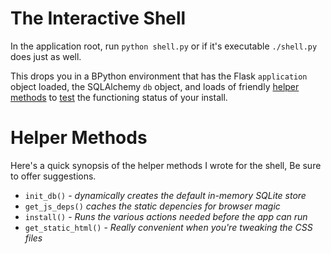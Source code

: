 The Interactive Shell
=====================

In the application root, run `python shell.py` or if it's executable
`./shell.py` does just as well.

This drops you in a BPython environment that has the Flask `application`
object loaded, the SQLAlchemy `db` object, and loads of friendly [helper
methods][helpers] to [test][] the functioning status of your install.

Helper Methods
==============

Here's a quick synopsis of the helper methods I wrote for the shell,
Be sure to offer suggestions.

 - `init_db()` - *dynamically creates the default in-memory SQLite store*
 - `get_js_deps()` *caches the static depencies for browser magic*
 - `install()` - *Runs the various actions needed before the app can run*
 - `get_static_html()` - *Really convenient when you're tweaking the CSS files*

[test]:    TESTING.md       "TODO: write testing docs"
[helpers]: .#helpers        "Convenience methods"
